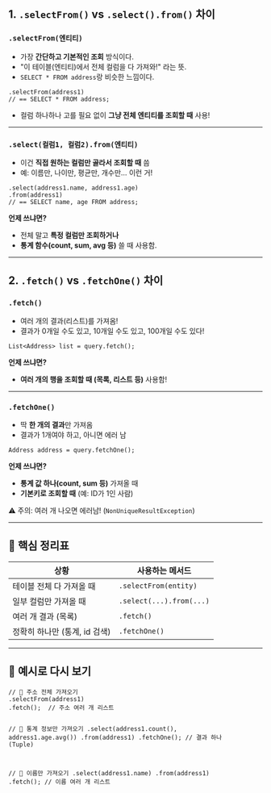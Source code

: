 <h2 id="1-selectfrom-vs-selectfrom-차이">1. <code>.selectFrom()</code> vs <code>.select().from()</code> 차이</h2>
<h3 id="selectfrom엔티티"><code>.selectFrom(엔티티)</code></h3>
<ul>
<li>가장 <strong>간단하고 기본적인 조회</strong> 방식이다.</li>
<li>&quot;이 테이블(엔티티)에서 전체 컬럼을 다 가져와!&quot; 라는 뜻.</li>
<li><code>SELECT * FROM address</code>랑 비슷한 느낌이다.</li>
</ul>
<pre><code class="language-java">.selectFrom(address1)
// == SELECT * FROM address;</code></pre>
<ul>
<li>컬럼 하나하나 고를 필요 없이 <strong>그냥 전체 엔티티를 조회할 때</strong> 사용!</li>
</ul>
<hr />
<h3 id="select컬럼1-컬럼2from엔티티"><code>.select(컬럼1, 컬럼2).from(엔티티)</code></h3>
<ul>
<li>이건 <strong>직접 원하는 컬럼만 골라서 조회할 때</strong> 씀</li>
<li>예: 이름만, 나이만, 평균만, 개수만… 이런 거!</li>
</ul>
<pre><code class="language-java">.select(address1.name, address1.age)
.from(address1)
// == SELECT name, age FROM address;</code></pre>
<p> <strong>언제 쓰냐면?</strong></p>
<ul>
<li>전체 말고 <strong>특정 컬럼만 조회하거나</strong></li>
<li><strong>통계 함수(count, sum, avg 등)</strong> 쓸 때 사용함.</li>
</ul>
<hr />
<h2 id="2-fetch-vs-fetchone-차이">2. <code>.fetch()</code> vs <code>.fetchOne()</code> 차이</h2>
<h3 id="fetch"><code>.fetch()</code></h3>
<ul>
<li>여러 개의 결과(리스트)를 가져옴!</li>
<li>결과가 0개일 수도 있고, 10개일 수도 있고, 100개일 수도 있다!</li>
</ul>
<pre><code class="language-java">List&lt;Address&gt; list = query.fetch();</code></pre>
<p> <strong>언제 쓰냐면?</strong></p>
<ul>
<li><strong>여러 개의 행을 조회할 때 (목록, 리스트 등)</strong> 사용함!</li>
</ul>
<hr />
<h3 id="fetchone"><code>.fetchOne()</code></h3>
<ul>
<li>딱 <strong>한 개의 결과</strong>만 가져옴</li>
<li>결과가 1개여야 하고, 아니면 에러 남</li>
</ul>
<pre><code class="language-java">Address address = query.fetchOne();</code></pre>
<p> <strong>언제 쓰냐면?</strong></p>
<ul>
<li><strong>통계 값 하나(count, sum 등)</strong> 가져올 때</li>
<li><strong>기본키로 조회할 때</strong> (예: ID가 1인 사람)</li>
</ul>
<p>⚠️ 주의: 여러 개 나오면 에러남! (<code>NonUniqueResultException</code>)</p>
<hr />
<h2 id="🎯-핵심-정리표">🎯 핵심 정리표</h2>
<table>
<thead>
<tr>
<th>상황</th>
<th>사용하는 메서드</th>
</tr>
</thead>
<tbody><tr>
<td>테이블 전체 다 가져올 때</td>
<td><code>.selectFrom(entity)</code></td>
</tr>
<tr>
<td>일부 컬럼만 가져올 때</td>
<td><code>.select(...).from(...)</code></td>
</tr>
<tr>
<td>여러 개 결과 (목록)</td>
<td><code>.fetch()</code></td>
</tr>
<tr>
<td>정확히 하나만 (통계, id 검색)</td>
<td><code>.fetchOne()</code></td>
</tr>
</tbody></table>
<hr />
<h2 id="📌-예시로-다시-보기">📌 예시로 다시 보기</h2>
<pre><code class="language-java">// 📌 주소 전체 가져오기
.selectFrom(address1)
.fetch();  // 주소 여러 개 리스트

// 📌 통계 정보만 가져오기
.select(address1.count(), address1.age.avg())
.from(address1)
.fetchOne();  // 결과 하나 (Tuple)

// 📌 이름만 가져오기
.select(address1.name)
.from(address1)
.fetch();  // 이름 여러 개 리스트</code></pre>